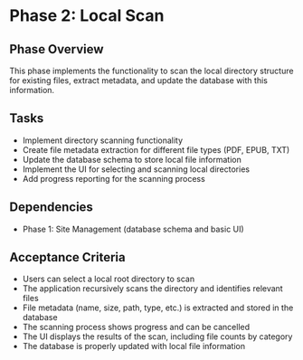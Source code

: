 # Phase 2: Local Scan

## Phase Overview
This phase implements the functionality to scan the local directory structure for existing files, extract metadata, and update the database with this information.

## Tasks
- Implement directory scanning functionality
- Create file metadata extraction for different file types (PDF, EPUB, TXT)
- Update the database schema to store local file information
- Implement the UI for selecting and scanning local directories
- Add progress reporting for the scanning process

## Dependencies
- Phase 1: Site Management (database schema and basic UI)

## Acceptance Criteria
- Users can select a local root directory to scan
- The application recursively scans the directory and identifies relevant files
- File metadata (name, size, path, type, etc.) is extracted and stored in the database
- The scanning process shows progress and can be cancelled
- The UI displays the results of the scan, including file counts by category
- The database is properly updated with local file information